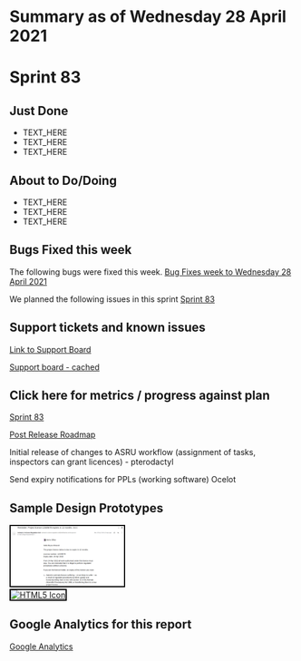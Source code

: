 # Summary as of Wednesday 28 April 2021 

# Sprint 83

## Just Done
* TEXT_HERE
* TEXT_HERE
* TEXT_HERE

## About to Do/Doing
* TEXT_HERE
* TEXT_HERE
* TEXT_HERE

## Bugs Fixed this week
The following bugs were fixed this week.
[Bug Fixes week to Wednesday 28 April 2021](graphs/bugs28042021.png)

We planned the following issues in this sprint 
[Sprint 83](graphs/sprint28042021.png)

## Support tickets and known issues
[Link to Support Board](https://collaboration.homeoffice.gov.uk/jira/secure/RapidBoard.jspa?rapidView=1717&selectedIssue=ASSB-253)

[Support board - cached](graphs/supportBoard28042021.png)

## Click here for metrics / progress against plan
[Sprint 83](graphs/progress28042021.png)

[Post Release Roadmap](graphs/roadmap28042021.png)

Initial release of changes to ASRU workflow (assignment of tasks, inspectors can grant licences) - pterodactyl

Send expiry notifications for PPLs (working software) Ocelot

## Sample Design Prototypes
<a href="graphs/proto1_28042021.png"><img src="graphs/proto1_28042021.png" alt="HTML5 Icon" width="200" style="border:2px solid black"></a>
<br>
<a href="graphs/proto2_28042021.png"><img src="graphs/proto2_28042021.png" alt="HTML5 Icon" width="200" style="border:2px solid black"></a>
<br>


## Google Analytics for this report
[Google Analytics](graphs/GA28042021.png)

